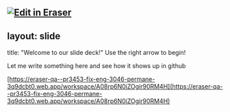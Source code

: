 <a target="_blank" href="https://eraser-qa.web.app/workspace/A08rp6N0iZOgir90RM4H" id="edit-in-eraser-github-link"><img alt="Edit in Eraser" src="https://firebasestorage.googleapis.com/v0/b/second-petal-295822.appspot.com/o/images%2Fgithub%2FOpen%20in%20Eraser.svg?alt=media&amp;token=968381c8-a7e7-472a-8ed6-4a6626da5501"></a>
---

## layout: slide
title: "Welcome to our slide deck!"
Use the right arrow to begin!



Let me write something here and see how it shows up in github

[﻿https://eraser-qa--pr3453-fix-eng-3046-permane-3q9dcbt0.web.app/workspace/A08rp6N0iZOgir90RM4H](https://eraser-qa--pr3453-fix-eng-3046-permane-3q9dcbt0.web.app/workspace/A08rp6N0iZOgir90RM4H) 


<!--- Eraser file: https://eraser-qa.web.app/workspace/A08rp6N0iZOgir90RM4H --->
<!--- This file was last edited by [name] via Eraser on [date] --->